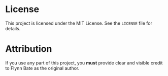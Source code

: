 # License
This project is licensed under the MIT License. See the `LICENSE` file for details.

# Attribution
If you use any part of this project, you **must** provide clear and visible credit to Flynn Bate as the original author.
